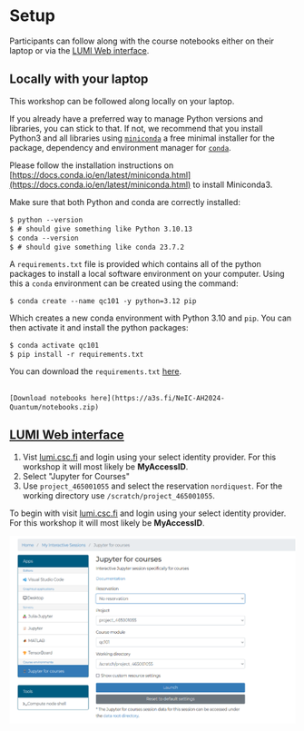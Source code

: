 # Setup

Participants can follow along with the course notebooks either on their laptop or via the [LUMI Web interface](https://lumi.csc.fi).

## Locally with your laptop

This workshop can be followed along locally on your laptop. 

If you already have a preferred way to manage Python versions and libraries, you can stick to that. If not, we recommend that you install Python3 and all libraries using [`miniconda`](https://docs.conda.io/en/latest/miniconda.html) a free minimal installer for the package, dependency and environment manager for [`conda`](https://docs.conda.io/en/latest/index.html>).


Please follow the installation instructions on [https://docs.conda.io/en/latest/miniconda.html](https://docs.conda.io/en/latest/miniconda.html) to install Miniconda3.

Make sure that both Python and conda are correctly installed:

```console
$ python --version
$ # should give something like Python 3.10.13
$ conda --version
$ # should give something like conda 23.7.2
```

A `requirements.txt` file is provided which contains all of the python packages to install a local software environment on your computer. Using this a `conda` environment can be created using the command:

```console
$ conda create --name qc101 -y python=3.12 pip
```

Which creates a new conda environment with Python 3.10 and `pip`. You can then activate it and install the python packages:

```console
$ conda activate qc101
$ pip install -r requirements.txt
```

You can download the `requirements.txt` [here](requirements.txt).

```{exercise} Download notebooks

[Download notebooks here](https://a3s.fi/NeIC-AH2024-Quantum/notebooks.zip)
```

## [LUMI Web interface](https://www.lumi.csc.fi)

1. Vist [lumi.csc.fi](https://www.lumi.csc.fi) and login using your select identity provider. For this workshop it will most likely be **MyAccessID**. 
2. Select "Jupyter for Courses"
3. Use `project_465001055` and select the reservation `nordiquest`. For the working directory use `/scratch/project_465001055`. 

To begin with visit [lumi.csc.fi](https://www.lumi.csc.fi) and login using your select identity provider. For this workshop it will most likely be **MyAccessID**. 

![](_static/images/www-lumi.png)